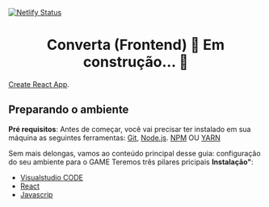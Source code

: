 [![Netlify Status](https://api.netlify.com/api/v1/badges/a8b6ba6d-7f8a-4b64-82c6-d7fb131021c5/deploy-status)](https://app.netlify.com/sites/converta-quizz/deploys)

<h1 align="center"> Converta (Frontend) 🚀 Em construção... 🚧 </h1>

[Create React App](https://github.com/facebook/create-react-app).

## Preparando o ambiente

**Pré requisitos**: 
Antes de começar, você vai precisar ter instalado em sua máquina as seguintes ferramentas:
[Git](https://git-scm.com), [Node.js](https://nodejs.org/en/). 
[NPM](https://www.npmjs.com/) OU [YARN](https://yarnpkg.com/)

Sem mais delongas, vamos ao conteúdo principal desse guia: configuração do seu ambiente para o GAME Teremos três pilares pricipais
**Instalação"**: 

- [Visualstudio CODE](https://code.visualstudio.com/)
- [React](https://pt-br.reactjs.org/)
- [Javascrip](https://www.javascriptlan.org/)


